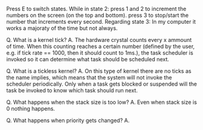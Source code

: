 Press E to switch states.
While in state 2: press 1 and 2 to increment the numbers on the screen (on the top and bottom). press 3 to stop/start the number that increments every second.
Regarding state 3: In my computer it works a majoraty of the time but not always.

Q. What is a kernel tick?
A. The hardware crystal counts every x ammount of time. When this counting reaches a certain number (defined by the user, e.g. if tick rate == 1000, then it should count to 1ms.), the task scheduler is invoked so it can determine what task should be scheduled next.

Q. What is a tickless kernel?
A. On this type of kernel there are no ticks as the name implies, which means that the system will not invoke the scheduler periodically. Only when a task gets blocked or suspended will the task be invoked to know which task should run next.

Q. What happens when the stack size is too low?
A. Even when stack size is 0 nothing happens.

Q. What happens when priority gets changed?
A. 